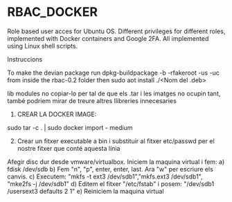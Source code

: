 # RBAC_DOCKER


Role based user acces for Ubuntu OS. Different privileges for different roles, implemented with Docker containers and Google 2FA.
All implemented using Linux shell scripts.



Instruccions

To make the devian package run 
dpkg-buildpackage -b -rfakeroot -us -uc
from inside the rbac-0.2 folder
then sudo aot install ./<Nom del .deb>

lib modules no copiar-lo per tal de que els .tar i les imatges no ocupin tant, també podriem mirar de treure altres llibreries innecesaries

1. CREAR LA DOCKER IMAGE: 

sudo tar -c . | sudo docker import - medium

2. Crear un fitxer executable a bin i substituir al fitxer etc/passwd per el nostre fitxer que conté aquesta línia


Afegir disc dur desde vmware/virtualbox. Iniciem la maquina virtual i fem: a) fdisk /dev/sdb b) Fem "n", "p", enter, enter, last. Ara "w" per escriure els canvis. c) Executem: "mkfs -t ext3 /dev/sdb1","mkfs.ext3 /dev/sdb1", "mke2fs -j /dev/sdb1" d) Editem el fitxer "/etc/fstab" i posem: "/dev/sdb1 /usersext3 defaults 2 1" e) Reiniciem la maquina virtual 
